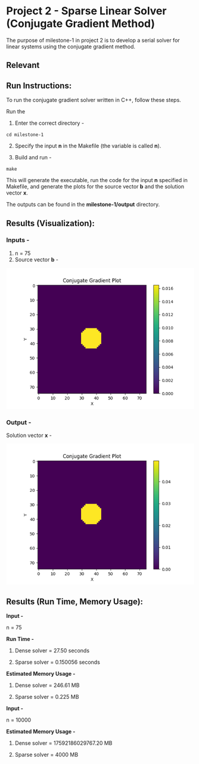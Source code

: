 # Project 2 - Sparse Linear Solver (Conjugate Gradient Method)

The purpose of milestone-1 in project 2 is to develop a serial solver for linear systems using the conjugate gradient method.

## Relevant

## Run Instructions:
To run the conjugate gradient solver written in C++, follow these steps.

Run the 

1. Enter the correct directory - 
```
cd milestone-1
```

2. Specify the input **n** in the Makefile (the variable is called **n**).

3. Build and run - 
```
make
```

This will generate the executable, run the code for the input **n** specified in Makefile, and generate the plots for the source vector **b** and the solution vector **x**.

The outputs can be found in the **milestone-1/output** directory.

## Results (Visualization):

### Inputs - 

1. n = 75
2. Source vector **b** - 

![b_source_vec](./output/b.png)

### Output - 

Solution vector **x** - 

![x_sol_vec](./output/x.png)

## Results (Run Time, Memory Usage):

**Input -**

n = 75

**Run Time -** 

1. Dense solver = 27.50 seconds 

2. Sparse solver = 0.150056 seconds


**Estimated Memory Usage -**

1. Dense solver = 246.61 MB

2. Sparse solver = 0.225 MB


**Input -** 

n = 10000

**Estimated Memory Usage -**

1. Dense solver =  17592186029767.20 MB

2. Sparse solver = 4000 MB

